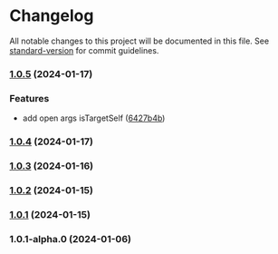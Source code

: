 # Changelog

All notable changes to this project will be documented in this file. See [standard-version](https://github.com/conventional-changelog/standard-version) for commit guidelines.

### [1.0.5](https://github.com/imagine10255/bear-window-launcher/compare/v1.0.4...v1.0.5) (2024-01-17)


### Features

* add open args isTargetSelf ([6427b4b](https://github.com/imagine10255/bear-window-launcher/commit/6427b4be83b8c0d87d5ef29242809b4c7be2d550))

### [1.0.4](https://github.com/imagine10255/bear-window-launcher/compare/v1.0.3...v1.0.4) (2024-01-17)

### [1.0.3](https://github.com/imagine10255/bear-window-launcher/compare/v1.0.2...v1.0.3) (2024-01-16)

### [1.0.2](https://github.com/imagine10255/bear-window-launcher/compare/v1.0.1...v1.0.2) (2024-01-15)

### [1.0.1](https://github.com/imagine10255/bear-window-launcher/compare/v1.0.1-alpha.0...v1.0.1) (2024-01-15)

### 1.0.1-alpha.0 (2024-01-06)
